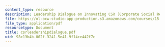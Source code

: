 ```yaml
---
content_type: resource
description: Leadership Dialogue on Innovating CSR (Corporate Social Responsibility)
file: https://ol-ocw-studio-app-production.s3.amazonaws.com/courses/15-974-leadership-lab-spring-2003/98c13b4b002f32415e419f14ce442f7c_csrleadershipdialogue.pdf
file_type: application/pdf
resourcetype: Document
title: csrleadershipdialogue.pdf
uid: 98c13b4b-002f-3241-5e41-9f14ce442f7c
---
```

